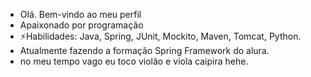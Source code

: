 - Olá. Bem-vindo ao meu perfil
- Apaixonado por programação
- ⚡Habilidades: Java, Spring, JUnit, Mockito, Maven, Tomcat, Python. 
- Atualmente fazendo a formação Spring Framework do alura.
- no meu tempo vago eu toco violão e viola caipira hehe.

<!---
Rodrigo0206/Rodrigo0206 is a ✨ special ✨ repository because its `README.md` (this file) appears on your GitHub profile.
You can click the Preview link to take a look at your changes.
--->
